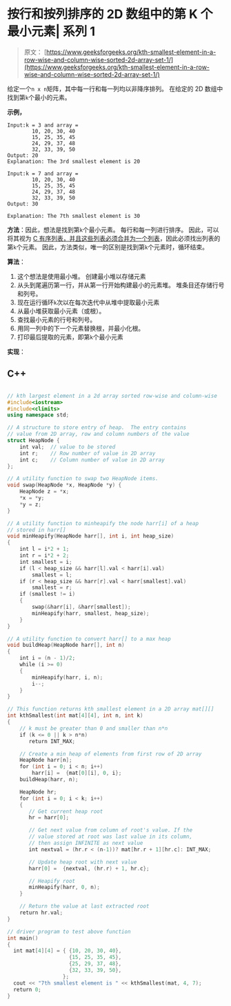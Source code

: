 # 按行和按列排序的 2D 数组中的第 K 个最小元素| 系列 1

> 原文： [https://www.geeksforgeeks.org/kth-smallest-element-in-a-row-wise-and-column-wise-sorted-2d-array-set-1/](https://www.geeksforgeeks.org/kth-smallest-element-in-a-row-wise-and-column-wise-sorted-2d-array-set-1/)

给定一个`n x n`矩阵，其中每一行和每一列均以非降序排列。 在给定的 2D 数组中找到第`k`个最小的元素。

**示例，**

```
Input:k = 3 and array =
        10, 20, 30, 40
        15, 25, 35, 45
        24, 29, 37, 48
        32, 33, 39, 50 
Output: 20
Explanation: The 3rd smallest element is 20 

Input:k = 7 and array =
        10, 20, 30, 40
        15, 25, 35, 45
        24, 29, 37, 48
        32, 33, 39, 50 
Output: 30

Explanation: The 7th smallest element is 30

```



**方法**：因此，想法是找到第`k`个最小元素。 每行和每一列进行排序。 因此，可以将其视为 [C 有序列表，并且这些列表必须合并为一个列表](https://www.geeksforgeeks.org/merge-k-sorted-linked-lists-set-2-using-min-heap/)，因此必须找出列表的第`k`个元素。 因此，方法类似，唯一的区别是找到第`k`个元素时，循环结束。

**算法**：

1.  这个想法是使用最小堆。 创建最小堆以存储元素
2.  从头到尾遍历第一行，并从第一行开始构建最小的元素堆。 堆条目还存储行号和列号。
3.  现在运行循环`k`次以在每次迭代中从堆中提取最小元素
4.  从最小堆获取最小元素（或根）。
5.  查找最小元素的行号和列号。
6.  用同一列中的下一个元素替换根，并最小化根。
7.  打印最后提取的元素，即第`k`个最小元素

**实现**：

## C++ 

```cpp

// kth largest element in a 2d array sorted row-wise and column-wise 
#include<iostream> 
#include<climits> 
using namespace std; 

// A structure to store entry of heap.  The entry contains 
// value from 2D array, row and column numbers of the value 
struct HeapNode { 
    int val;  // value to be stored 
    int r;    // Row number of value in 2D array 
    int c;    // Column number of value in 2D array 
}; 

// A utility function to swap two HeapNode items. 
void swap(HeapNode *x, HeapNode *y) { 
    HeapNode z = *x; 
    *x = *y; 
    *y = z; 
} 

// A utility function to minheapify the node harr[i] of a heap 
// stored in harr[] 
void minHeapify(HeapNode harr[], int i, int heap_size) 
{ 
    int l = i*2 + 1; 
    int r = i*2 + 2; 
    int smallest = i; 
    if (l < heap_size && harr[l].val < harr[i].val) 
        smallest = l; 
    if (r < heap_size && harr[r].val < harr[smallest].val) 
        smallest = r; 
    if (smallest != i) 
    { 
        swap(&harr[i], &harr[smallest]); 
        minHeapify(harr, smallest, heap_size); 
    } 
} 

// A utility function to convert harr[] to a max heap 
void buildHeap(HeapNode harr[], int n) 
{ 
    int i = (n - 1)/2; 
    while (i >= 0) 
    { 
        minHeapify(harr, i, n); 
        i--; 
    } 
} 

// This function returns kth smallest element in a 2D array mat[][] 
int kthSmallest(int mat[4][4], int n, int k) 
{ 
    // k must be greater than 0 and smaller than n*n 
    if (k <= 0 || k > n*n) 
       return INT_MAX; 

    // Create a min heap of elements from first row of 2D array 
    HeapNode harr[n]; 
    for (int i = 0; i < n; i++) 
        harr[i] =  {mat[0][i], 0, i}; 
    buildHeap(harr, n); 

    HeapNode hr; 
    for (int i = 0; i < k; i++) 
    { 
       // Get current heap root 
       hr = harr[0]; 

       // Get next value from column of root's value. If the 
       // value stored at root was last value in its column, 
       // then assign INFINITE as next value 
       int nextval = (hr.r < (n-1))? mat[hr.r + 1][hr.c]: INT_MAX; 

       // Update heap root with next value 
       harr[0] =  {nextval, (hr.r) + 1, hr.c}; 

       // Heapify root 
       minHeapify(harr, 0, n); 
    } 

    // Return the value at last extracted root 
    return hr.val; 
} 

// driver program to test above function 
int main() 
{ 
  int mat[4][4] = { {10, 20, 30, 40}, 
                    {15, 25, 35, 45}, 
                    {25, 29, 37, 48}, 
                    {32, 33, 39, 50}, 
                  }; 
  cout << "7th smallest element is " << kthSmallest(mat, 4, 7); 
  return 0; 
} 

```